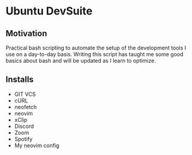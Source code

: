 # Ubuntu DevSuite

## Motivation

Practical bash scripting to automate the setup of the development
tools I use on a day-to-day basis. Writing this script has taught me some good basics
about bash and will be updated as I learn to optimize.

## Installs

- GIT VCS
- cURL
- neofetch
- neovim
- xClip
- Discord
- Zoom
- Spotify
- My neovim config
